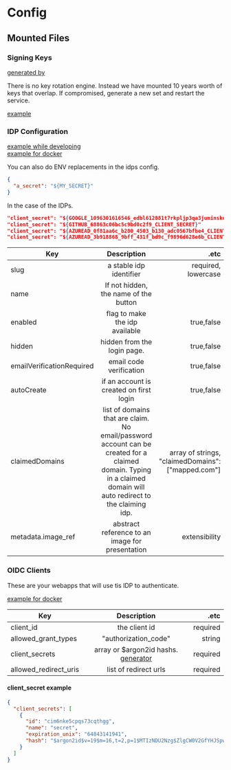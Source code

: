 # Config

## Mounted Files

### Signing Keys

[generated by](https://github.com/fluffy-bunny/crypto-gen)

There is no key rotation engine. Instead we have mounted 10 years worth of keys that overlap. If compromised, generate a new set and restart the service.

[example](../cmd/server/config/signing-keys.json)

### IDP Configuration

[example while developing](../cmd/server/config/idps.json)  
[example for docker](../cmd/server/config/idps.docker.json)

You can also do ENV replacements in the idps config.

```json
{
  "a_secret": "${MY_SECRET}"
}
```

In the case of the IDPs.

```json
"client_secret": "${GOOGLE_1096301616546_edbl612881t7rkpljp3qa3juminskulo_apps_googleusercontent_com_CLIENT_SECRET}",
"client_secret": "${GITHUB_68863c06bc5c9bd0c2f9_CLIENT_SECRET}"
"client_secret": "${AZUREAD_0f81aa6c_b280_4503_b130_adc0567bfbe4_CLIENT_SECRET}",
"client_secret": "${AZUREAD_3b918868_9bff_431f_bd9c_f9896d628e6b_CLIENT_SECRET}",
```

| Key                       |                                                                            Description                                                                            |                                               .etc |
| ------------------------- | :---------------------------------------------------------------------------------------------------------------------------------------------------------------: | -------------------------------------------------: |
| slug                      |                                                                      a stable idp identifier                                                                      |                                required, lowercase |
| name                      |                                                               If not hidden, the name of the button                                                               |                                                    |
| enabled                   |                                                                  flag to make the idp available                                                                   |                                         true,false |
| hidden                    |                                                                    hidden from the login page.                                                                    |                                         true,false |
| emailVerificationRequired |                                                                      email code verification                                                                      |                                         true,false |
| autoCreate                |                                                              if an account is created on first login                                                              |                                         true,false |
| claimedDomains            | list of domains that are claim. No email/password account can be created for a claimed domain. Typing in a claimed domain will auto redirect to the claiming idp. | array of strings, "claimedDomains": ["mapped.com"] |
| metadata.image_ref        |                                                          abstract reference to an image for presentation                                                          |                                      extensibility |

### OIDC Clients

These are your webapps that will use tis IDP to authenticate.

[example for docker](../cmd/server/config/oidc-clients.json.json)

| Key                   |                          Description                          |     .etc |
| --------------------- | :-----------------------------------------------------------: | -------: |
| client_id             |                         the client id                         | required |
| allowed_grant_types   |                     "authorization_code"                      |   string |
| client_secrets        | array or $argon2id hashs. [generator](https://argon2.online/) | required |
| allowed_redirect_uris |                     list of redirect urls                     | required |

#### client_secret example

```json
{
  "client_secrets": [
    {
      "id": "cim6nke5cpqs73cqthgg",
      "name": "secret",
      "expiration_unix": "64843141941",
      "hash": "$argon2id$v=19$m=16,t=2,p=1$MTIzNDU2Nzg$ZlgCW0V2GfYHJSpwaUWU1w"
    }
  ]
}
```

